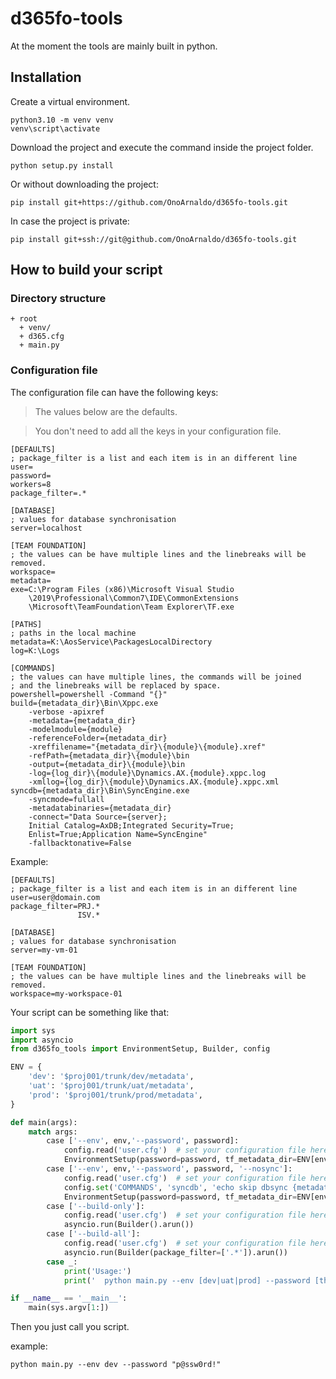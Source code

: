 # d365fo-tools

At the moment the tools are mainly built in python.


## Installation

Create a virtual environment.
```shell
python3.10 -m venv venv
venv\script\activate
```

Download the project and execute the command inside the project folder.
```shell
python setup.py install
```

Or without downloading the project:
```shell
pip install git+https://github.com/OnoArnaldo/d365fo-tools.git
```

In case the project is private:
```shell
pip install git+ssh://git@github.com/OnoArnaldo/d365fo-tools.git
```

## How to build your script

### Directory structure

```text
+ root
  + venv/
  + d365.cfg
  + main.py
```

### Configuration file

The configuration file can have the following keys:

> The values below are the defaults.

> You don't need to add all the keys in your configuration file.

```editorconfig
[DEFAULTS]
; package_filter is a list and each item is in an different line
user=
password=
workers=8
package_filter=.*

[DATABASE]
; values for database synchronisation
server=localhost

[TEAM FOUNDATION]
; the values can be have multiple lines and the linebreaks will be removed.
workspace=
metadata=
exe=C:\Program Files (x86)\Microsoft Visual Studio
    \2019\Professional\Common7\IDE\CommonExtensions
    \Microsoft\TeamFoundation\Team Explorer\TF.exe

[PATHS]
; paths in the local machine
metadata=K:\AosService\PackagesLocalDirectory
log=K:\Logs

[COMMANDS]
; the values can have multiple lines, the commands will be joined
; and the linebreaks will be replaced by space.
powershell=powershell -Command "{}"
build={metadata_dir}\Bin\Xppc.exe
    -verbose -apixref
    -metadata={metadata_dir}
    -modelmodule={module}
    -referenceFolder={metadata_dir}
    -xreffilename="{metadata_dir}\{module}\{module}.xref"
    -refPath={metadata_dir}\{module}\bin
    -output={metadata_dir}\{module}\bin
    -log={log_dir}\{module}\Dynamics.AX.{module}.xppc.log
    -xmllog={log_dir}\{module}\Dynamics.AX.{module}.xppc.xml
syncdb={metadata_dir}\Bin\SyncEngine.exe
    -syncmode=fullall
    -metadatabinaries={metadata_dir}
    -connect="Data Source={server};
    Initial Catalog=AxDB;Integrated Security=True;
    Enlist=True;Application Name=SyncEngine"
    -fallbacktonative=False
```

Example:

```editorconfig
[DEFAULTS]
; package_filter is a list and each item is in an different line
user=user@domain.com
package_filter=PRJ.*
               ISV.*

[DATABASE]
; values for database synchronisation
server=my-vm-01

[TEAM FOUNDATION]
; the values can be have multiple lines and the linebreaks will be removed.
workspace=my-workspace-01
```

Your script can be something like that:

```python
import sys
import asyncio
from d365fo_tools import EnvironmentSetup, Builder, config

ENV = {
    'dev': '$proj001/trunk/dev/metadata',
    'uat': '$proj001/trunk/uat/metadata',
    'prod': '$proj001/trunk/prod/metadata',
}

def main(args):
    match args:
        case ['--env', env,'--password', password]:
            config.read('user.cfg')  # set your configuration file here
            EnvironmentSetup(password=password, tf_metadata_dir=ENV[env]).run()
        case ['--env', env,'--password', password, '--nosync']:
            config.read('user.cfg')  # set your configuration file here
            config.set('COMMANDS', 'syncdb', 'echo skip dbsync {metadata_dir} {server}')  # replace command by dummy command
            EnvironmentSetup(password=password, tf_metadata_dir=ENV[env]).run()
        case ['--build-only']:
            config.read('user.cfg')  # set your configuration file here
            asyncio.run(Builder().arun())
        case ['--build-all']:
            config.read('user.cfg')  # set your configuration file here
            asyncio.run(Builder(package_filter=['.*']).arun())
        case _:
            print('Usage:')
            print('  python main.py --env [dev|uat|prod] --password [the-password]')

if __name__ == '__main__':
    main(sys.argv[1:])
```

Then you just call you script.

example:

```shell
python main.py --env dev --password "p@ssw0rd!"
```
